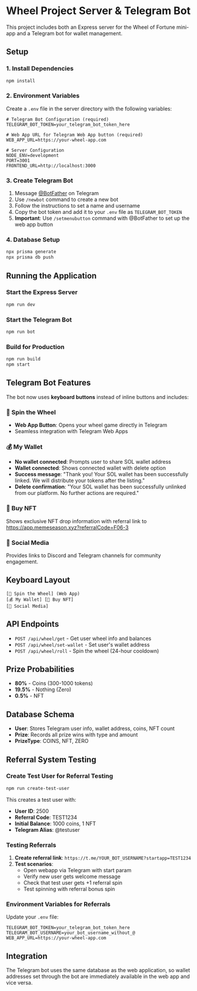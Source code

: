 # Wheel Project Server & Telegram Bot

This project includes both an Express server for the Wheel of Fortune mini-app and a Telegram bot for wallet management.

## Setup

### 1. Install Dependencies

```bash
npm install
```

### 2. Environment Variables

Create a `.env` file in the server directory with the following variables:

```env
# Telegram Bot Configuration (required)
TELEGRAM_BOT_TOKEN=your_telegram_bot_token_here

# Web App URL for Telegram Web App button (required)
WEB_APP_URL=https://your-wheel-app.com

# Server Configuration
NODE_ENV=development
PORT=3001
FRONTEND_URL=http://localhost:3000
```

### 3. Create Telegram Bot

1. Message [@BotFather](https://t.me/botfather) on Telegram
2. Use `/newbot` command to create a new bot
3. Follow the instructions to set a name and username
4. Copy the bot token and add it to your `.env` file as `TELEGRAM_BOT_TOKEN`
5. **Important**: Use `/setmenubutton` command with @BotFather to set up the web app button

### 4. Database Setup

```bash
npx prisma generate
npx prisma db push
```

## Running the Application

### Start the Express Server
```bash
npm run dev
```

### Start the Telegram Bot
```bash
npm run bot
```

### Build for Production
```bash
npm run build
npm start
```

## Telegram Bot Features

The bot now uses **keyboard buttons** instead of inline buttons and includes:

### 🎰 Spin the Wheel
- **Web App Button**: Opens your wheel game directly in Telegram
- Seamless integration with Telegram Web Apps

### 💰 My Wallet
- **No wallet connected**: Prompts user to share SOL wallet address
- **Wallet connected**: Shows connected wallet with delete option
- **Success message**: "Thank you! Your SOL wallet has been successfully linked. We will distribute your tokens after the listing."
- **Delete confirmation**: "Your SOL wallet has been successfully unlinked from our platform. No further actions are required."

### 🎨 Buy NFT
Shows exclusive NFT drop information with referral link to https://app.memeseason.xyz?referralCode=F06-3

### 📱 Social Media
Provides links to Discord and Telegram channels for community engagement.

## Keyboard Layout

```
[🎰 Spin the Wheel] (Web App)
[💰 My Wallet] [🎨 Buy NFT]
[📱 Social Media]
```

## API Endpoints

- `POST /api/wheel/get` - Get user wheel info and balances
- `POST /api/wheel/set-wallet` - Set user's wallet address
- `POST /api/wheel/roll` - Spin the wheel (24-hour cooldown)

## Prize Probabilities

- **80%** - Coins (300-1000 tokens)
- **19.5%** - Nothing (Zero)
- **0.5%** - NFT

## Database Schema

- **User**: Stores Telegram user info, wallet address, coins, NFT count
- **Prize**: Records all prize wins with type and amount
- **PrizeType**: COINS, NFT, ZERO

## Referral System Testing

### Create Test User for Referral Testing

```bash
npm run create-test-user
```

This creates a test user with:
- **User ID**: 2500
- **Referral Code**: TEST1234  
- **Initial Balance**: 1000 coins, 1 NFT
- **Telegram Alias**: @testuser

### Testing Referrals

1. **Create referral link**: `https://t.me/YOUR_BOT_USERNAME?startapp=TEST1234`
2. **Test scenarios**:
   - Open webapp via Telegram with start param
   - Verify new user gets welcome message
   - Check that test user gets +1 referral spin
   - Test spinning with referral bonus spin

### Environment Variables for Referrals

Update your `.env` file:

```env
TELEGRAM_BOT_TOKEN=your_telegram_bot_token_here
TELEGRAM_BOT_USERNAME=your_bot_username_without_@
WEB_APP_URL=https://your-wheel-app.com
```

## Integration

The Telegram bot uses the same database as the web application, so wallet addresses set through the bot are immediately available in the web app and vice versa. 